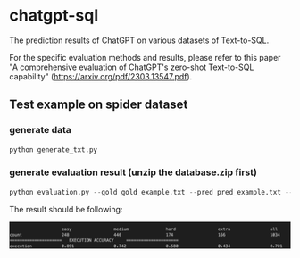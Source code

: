 # chatgpt-sql

The prediction results of ChatGPT on various datasets of Text-to-SQL.

For the specific evaluation methods and results, please refer to this paper "A comprehensive evaluation of ChatGPT's zero-shot Text-to-SQL capability" (https://arxiv.org/pdf/2303.13547.pdf). 


## Test example on spider dataset

### generate data 
```python
python generate_txt.py
```

### generate evaluation result (unzip the database.zip first)
```python
python evaluation.py --gold gold_example.txt --pred pred_example.txt --etype exec --db spider/database --table spider/tables.json
```

The result should be following:

![image](figure/result.png)
